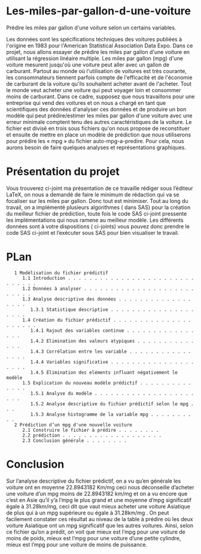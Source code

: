 # Les-miles-par-gallon-d-une-voiture
Prédire les miles par gallon d'une voiture selon un certains variables.

Les données sont les spécifications téchniques des voitures publiées à l'origine en 1983 pour
l'American Statistical Association Data Expo. Dans ce projet, nous allons essayer de prédire les miles par
gallon d'une voiture en utilisant la régression linéaire multiple. Les miles par gallon (mpg) d'une voiture
mesurent jusqu'où une voiture peut aller avec un gallon de carburant. Partout au monde où l'utilisation
de voitures est très courante, les consommateurs tiennent parfois compte de l'efficacité et de
l'économie de carburant de la voiture qu'ils souhaitent acheter avant de l'acheter. Tout le monde veut
acheter une voiture qui peut voyager loin et consommer moins de carburant. Dans ce cadre, supposez
que nous travaillons pour une entreprise qui vend des voitures et on nous a chargé en tant que
scientifiques des données d'analyser ces données et de produire un bon modèle qui peut
prédire/estimer les miles par gallon d'une voiture avec une erreur minimale comptent tenu des autres
caractéristiques de la voiture. Le fichier est divisé en trois sous fichiers qu'on nous propose de
reconstituer et ensuite de mettre en place un modèle de prédiction que nous utiliserons pour prédire
les « mpg » du fichier auto-mpg-a-predire. Pour cela, nous aurons besoin de faire quelques analyses et
représentations graphiques.

# Présentation du projet
Vous trouverez ci-joint ma présentation de ce travaille rédiger sous l’éditeur LaTeX, on nous a demandé de 
faire le minimum de rédaction qui va se focaliser sur les miles par gallon. Donc tout est minimiser. 
Tout au long du travail, on a implémenté plusieurs algorithmes ( dans SAS) pour la création du meilleur
fichier de prédiction, toute fois le code SAS ci-joint pressente les implémentations qui nous ramene au meilleur modèle.
Les différents données sont à votre dispositions ( ci-joints) vous pouvez donc prendre le code SAS ci-joint et l’exécuter 
sous SAS pour bien visualiser le travail.

# PLan
       1 Modélisation du fichier prédictif
          1.1 Introduction . . . . . . . . . . . . . . . . . . . . . . . . . . . . . .
          1.2 Données à analyser . . . . . . . . . . . . . . . . . . . . . . . . . .
          1.3 Analyse descriptive des données . . . . . . . . . . . . . . . . . .
             1.3.1 Statistique descriptive . . . . . . . . . . . . . . . . . . . .
          1.4 Création du fichier prédictif . . . . . . . . . . . . . . . . . . . . .
             1.4.1 Rajout des variables continue . . . . . . . . . . . . . . . .
             1.4.2 Elimination des valeurs atypiques . . . . . . . . . . . . . .
             1.4.3 Corrélation entre les variable . . . . . . . . . . . . . . . .
             1.4.4 Variables significative . . . . . . . . . . . . . . . . . . . .
             1.4.5 Élimination des eléments influant négativement le modèle
          1.5 Explication du nouveau modèle prédictif . . . . . . . . . . . . . .
             1.5.1 Analyse du modèle . . . . . . . . . . . . . . . . . . . . . .
             1.5.2 Analyse descriptive du fichier prédictif selon le mpg . . .
             1.5.3 Analyse histogramme de la variable mpg . . . . . . . . . .
       2 Prédiction d’un mpg d'une nouvelle voiture 
          2.1 Construire le fichier à prédire . . . . . . . .
          2.2 prédiction . . . . . . . . . . . . . . . . . . .
          2.3 Conclusion générale . . . . . . . .
          
# Conclusion
Sur l’analyse descriptive du fichier prédictif, on a vu qu’en générale les voiture ont en moyenne
22.8943182 Km/mg ceci nous déconseille d’acheter une voiture d’un mpg moins de 22.8943182
km/mg et on a vu encore que c’est en Asie qu’il y’a l’mpg le plus grand et une moyenne d’mpg
significatif égale à 31.28km/mg, ceci dit que vaut mieux acheter une voiture Asiatique de plus qui à
un mpg supérieure ou égale à 31.28km/mg . On peut facilement constater ces résultat au niveau de
la table à prédire où les deux voiture Asiatique ont un mpg significatif que les autres voitures. Ainsi,
selon ce fichier qu’on a prédit, on voit que mieux est l’mpg pour une voiture de moins de poids,
mieux est l’mpg pour une voiture d’une petite cylindre, mieux est l’mpg pour une voiture de
moins de puissance.

